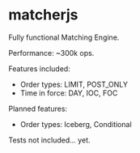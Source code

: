 # matcherjs

Fully functional Matching Engine. 

Performance: ~300k ops. 

Features included: 
-	Order types: LIMIT, POST_ONLY
-	Time in force: DAY, IOC, FOC

Planned features:
-	Order types: Iceberg, Conditional

Tests not included… yet.
